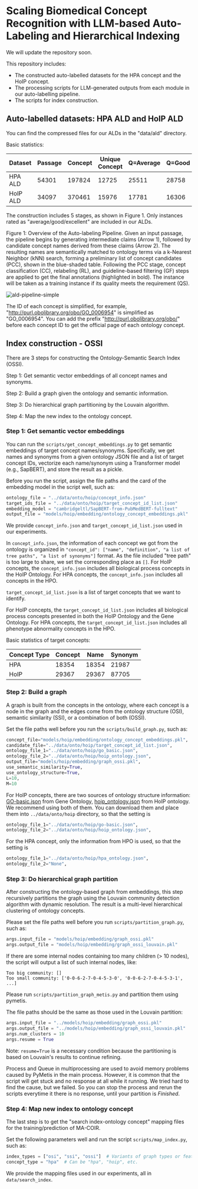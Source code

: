# Scaling Biomedical Concept Recognition with LLM-based Auto-Labeling and Hierarchical Indexing

We will update the repository soon.

This repository includes:
   - The constructed auto-labelled datasets for the HPA concept and the HoIP concept.
   - The processing scripts for LLM-generated outputs from each module in our auto-labelling pipeline.
   - The scripts for index construction.


## Auto-labelled datasets: HPA ALD and HoIP ALD
You can find the compressed files for our ALDs in the "data/ald" directory.

Basic statistics:

| Dataset  | Passage | Concept | Unique Concept | Q=Average | Q=Good | Q=Excellent |
|----------| ------- | ------- | -------------- |-----------| ------ | ----------- |
| HPA ALD  | 54301 | 197824 | 12725 | 25511     | 28758 | 32 |
| HoIP ALD | 34097 | 370461 | 15976 | 17781     | 16306 | 10 |

The construction includes 5 stages, as shown in Figure 1. 
Only instances rated as "average/good/excellent" are included in our ALDs.

Figure 1: Overview of the Auto-labeling Pipeline. Given an input passage, the pipeline begins by generating  intermediate claims (Arrow 1), followed by candidate concept names derived from these claims (Arrow 2). The  resulting names are semantically matched to ontology terms via a k-Nearest Neighbor (kNN) search, forming a  preliminary list of concept candidates (PCC), shown in the blue-shaded table. Following the PCC stage, concept  classification (CC), relabeling (RL), and guideline-based filtering (GF) steps are applied to get the final annotations (highlighted in bold). The instance will be taken as a training instance if its quality meets the requirement (QS).

![ald-pipeline-simple](https://github.com/user-attachments/assets/e944b65f-2a77-41a3-b24a-20eae5032c44)

The ID of each concept is simplified, for example, "http://purl.obolibrary.org/obo/GO_0006954" is simplified as "GO_0006954". You can add the prefix "http://purl.obolibrary.org/obo/" before each concept ID to get the official page of each ontology concept.


## Index construction - OSSI

There are 3 steps for constructing the Ontology-Semantic Search Index (OSSI).

Step 1: Get semantic vector embeddings of all concept names and synonyms.

Step 2: Build a graph given the ontology and semantic information.

Step 3: Do hierarchical graph partitioning by the Louvain algorithm.

Step 4: Map the new index to the ontology concept.

### Step 1: Get semantic vector embeddings
You can run the ``scripts/get_concept_embeddings.py`` to get semantic embeddings of target concept names/synonyms.
Specifically, we get names and synonyms from a given ontology JSON file and a list of target concept IDs, vectorize each name/synonym using a Transformer model (e.g., SapBERT), and store the result as a pickle.

Before you run the script, assign the file paths and the card of the embedding model in the script well, such as: 

```python
ontology_file = "../data/onto/hoip/concept_info.json"
target_ids_file = "../data/onto/hoip/target_concept_id_list.json"
embedding_model = "cambridgeltl/SapBERT-from-PubMedBERT-fulltext"
output_file = "models/hoip/embedding/ontology_concept_embeddings.pkl"
```

We provide ``concept_info.json`` and ``target_concept_id_list.json`` used in our experiments.

In ``concept_info.json``, the information of each concept we got from the ontology is organized in ``"concept_id": ["name", "definition", "a list of tree paths", "a list of synonyms"]`` format. As the file included "tree path" is too large to share, we set the corresponding place as ``[]``.
For HoIP concepts, the ``concept_info.json`` includes all biological process concepts in the HoIP Ontology.
For HPA concepts, the ``concept_info.json`` includes all concepts in the HPO.

``target_concept_id_list.json`` is a list of target concepts that we want to identify. 

For HoIP concepts, the ``target_concept_id_list.json`` includes all biological process concepts presented in both the HoIP Ontology and the Gene Ontology.
For HPA concepts, the ``target_concept_id_list.json`` includes all phenotype abnormality concepts in the HPO.

Basic statistics of target concepts:

| Concept Type | Concept | Name    | Synonym  | 
|--------------|---------|---------|----------|
| HPA          | 18354   | 18354   | 21987    |
| HoIP         | 29367   | 29367   | 87705    | 


### Step 2: Build a graph

A graph is built from the concepts in the ontology, where each concept is a node in the graph and the edges come from the ontology structure (OSI), semantic similarity (SSI), or a combination of both (OSSI).

Set the file paths well before you run the ``scripts/build_graph.py``, such as:

```python
concept_file="models/hoip/embedding/ontology_concept_embeddings.pkl",
candidate_file="../data/onto/hoip/target_concept_id_list.json",
ontology_file_1="../data/onto/hoip/go_basic.json",
ontology_file_2="../data/onto/hoip/hoip_ontology.json",
output_file="models/hoip/embedding/graph_ossi.pkl",
use_semantic_similarity=True,
use_ontology_structure=True,
L=10,
M=10
```

For HoIP concepts, there are two sources of ontology structure information: [GO-basic.json](https://purl.obolibrary.org/obo/go/go-basic.json) from Gene Ontology, [hoip_ontology.json](https://github.com/norikinishida/hoip-dataset/tree/main/releases) from HoIP ontology.
We recommend using both of them. You can download them and place them into ``../data/onto/hoip`` directory, so that the setting is

```python
ontology_file_1="../data/onto/hoip/go-basic.json",
ontology_file_2="../data/onto/hoip/hoip_ontology.json",
```

For the HPA concept, only the information from HPO is used, so that the setting is 
```python
ontology_file_1="../data/onto/hoip/hpa_ontology.json",
ontology_file_2="None",
```

### Step 3: Do hierarchical graph partition
After constructing the ontology-based graph from embeddings, this step recursively partitions the graph using the Louvain community detection algorithm with dynamic resolution. The result is a multi-level hierarchical clustering of ontology concepts.

Please set the file paths well before you run ``scripts/partition_graph.py``, such as:

```python
args.input_file = "models/hoip/embedding/graph_ossi.pkl"
args.output_file = "models/hoip/embedding/graph_ossi_louvain.pkl"
```

If there are some internal nodes containing too many children (> 10 nodes), the script will output a list of such internal nodes, like:
```text
Too big community: []
Too small community: ['0-0-6-2-7-0-4-5-3-0', '0-0-6-2-7-0-4-5-3-1', ...]
```

Please run ``scripts/partition_graph_metis.py`` and partition them using pymetis.

The file paths should be the same as those used in the Louvain partition:
```python
args.input_file = "../models/hoip/embedding/graph_ossi.pkl"
args.output_file = "../models/hoip/embedding/graph_ossi_louvain.pkl"
args.num_clusters = 10
args.resume = True
```

Note: ``resume=True`` is a necessary condition because the partitioning is based on Louvain's results to continue refining.

Process and Queue in multiprocessing are used to avoid memory problems caused by PyMetis in the main process. However, it is common that the script will get stuck and no response at all while it running. We tried hard to find the cause, but we failed. So you can stop the process and rerun the scripts everytime it there is no response, until your partition is *Finished*.


### Step 4: Map new index to ontology concept

The last step is to get the "search index-ontology concept" mapping files for the training/prediction of MA-COIR.

Set the following parameters well and run the script ``scripts/map_index.py``, such as:
```python
index_types = ["osi", "ssi", "ossi"]  # Variants of graph types or feature sets
concept_type = "hpa"  # Can be "hpa", "hoip", etc.
```

We provide the mapping files used in our experiments, all in ``data/search_index``.
